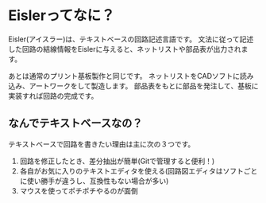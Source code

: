 # Eislerってなに？

Eisler(アイスラー)は、テキストベースの回路記述言語です。
文法に従って記述した回路の結線情報をEislerに与えると、ネットリストや部品表が出力されます。

あとは通常のプリント基板製作と同じです。
ネットリストをCADソフトに読み込み、アートワークをして製造します。
部品表をもとに部品を発注して、基板に実装すれば回路の完成です。

## なんでテキストベースなの？

テキストベースで回路を書きたい理由は主に次の３つです。
1. 回路を修正したとき、差分抽出が簡単(Gitで管理すると便利！)
1. 各自がお気に入りのテキストエディタを使える(回路図エディタはソフトごとに使い勝手が違うし、互換性もない場合が多い)
1. マウスを使ってポチポチやるのが面倒

